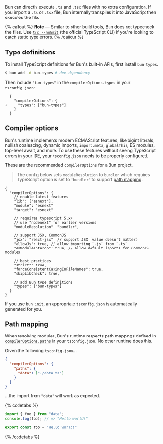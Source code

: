 Bun can directly execute `.ts` and `.tsx` files with no extra configuration. If you import a `.ts` or `.tsx` file, Bun internally transpiles it into JavaScript then executes the file.

{% callout %}
**Note** — Similar to other build tools, Bun does not typecheck the files. Use [`tsc --noEmit`](https://www.typescriptlang.org/docs/handbook/compiler-options.html) (the official TypeScript CLI) if you're looking to catch static type errors.
{% /callout %}

## Type definitions

To install TypeScript definitions for Bun's built-in APIs, first install `bun-types`.

```sh
$ bun add -d bun-types # dev dependency
```

Then include `"bun-types"` in the `compilerOptions.types` in your `tsconfig.json`:

```json-diff
  {
    "compilerOptions": {
+     "types": ["bun-types"]
    }
  }
```

## Compiler options

Bun's runtime implements [modern ECMAScript features](https://github.com/sudheerj/ECMAScript-features), like bigint literals, nullish coalescing, dynamic imports, `import.meta`, `globalThis`, ES modules, top-level await, and more. To use these features without seeing TypeScript errors in your IDE, your `tsconfig.json` needs to be properly configured.

These are the recommended `compilerOptions` for a Bun project.

> The config below sets `moduleResolution` to `bundler` which requires TypeScript option is set to `"bundler"` to support [path mapping](#path-mapping).

```jsonc
{
  "compilerOptions": {
    // enable latest features
    "lib": ["esnext"],
    "module": "esnext",
    "target": "esnext",

    // requires typescript 5.x+
    // use "nodenext" for earlier versions
    "moduleResolution": "bundler",

    // support JSX, CommonJS
    "jsx": "react-jsx", // support JSX (value doesn't matter)
    "allowJs": true, // allow importing `.js` from `.ts`
    "esModuleInterop": true, // allow default imports for CommonJS modules

    // best practices
    "strict": true,
    "forceConsistentCasingInFileNames": true,
    "skipLibCheck": true,

    // add Bun type definitions
    "types": ["bun-types"]
  }
}
```

If you use `bun init`, an appropriate `tsconfig.json` is automatically generated for you.

## Path mapping

When resolving modules, Bun's runtime respects path mappings defined in [`compilerOptions.paths`](https://www.typescriptlang.org/tsconfig#paths) in your `tsconfig.json`. No other runtime does this.

Given the following `tsconfig.json`...

```json
{
  "compilerOptions": {
    "paths": {
      "data": ["./data.ts"]
    }
  }
}
```

...the import from `"data"` will work as expected.

{% codetabs %}

```ts#index.ts
import { foo } from "data";
console.log(foo); // => "Hello world!"
```

```ts#data.ts
export const foo = "Hello world!"
```

{% /codetabs %}
